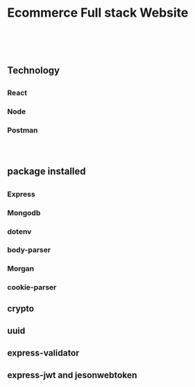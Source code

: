 <h1>Ecommerce Full stack Website<h1><br>
<h2>Technology<h2>
<h3>React<h3>
<h3>Node<h3>
<h3>Postman<h3>
<br>
<h2>package installed<h2>
<!-- express to build Api  -->
<h3>Express<h3>
<!-- Mongodb for Database -->
<h3>Mongodb<h3>
<!-- Environmental Variable dontenv -->
<h3>dotenv<h3>
<!-- body-parser for transfer data from client -->
<h3>body-parser<h3>
<!-- Morgan to see in console what every route requested -->
<h3>Morgan<h3>
<!-- install cokieparser -->
<h3>cookie-parser<n3>
<!-- hashing password using crypto -->
<h3>crypto<h3>
<!-- Unique id generator -->
<h3>uuid<h3>
<!-- express validator to validate email and password -->
<h3>express-validator<h3>
<!-- Install jsonwebtoken to generate the secrete token-->
<h3>express-jwt and jesonwebtoken<h3>